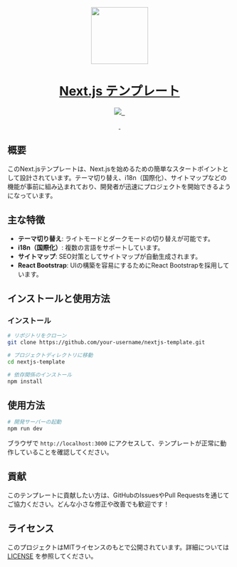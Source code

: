 <p align="center">
  <a href="https://nextjs.org">
    <picture>
      <source media="(prefers-color-scheme: dark)" srcset="https://assets.vercel.com/image/upload/v1662130559/nextjs/Icon_dark_background.png">
      <img src="https://assets.vercel.com/image/upload/v1662130559/nextjs/Icon_light_background.png" height="128">
    </picture>
    <h1 align="center">Next.js テンプレート</h1>
  </a>
</p>

<p align="center">
  <a aria-label="Vercel logo" href="https://vercel.com">
    <img src="https://img.shields.io/badge/MADE%20BY%20Vercel-000000.svg?style=for-the-badge&logo=Vercel&labelColor=000">
  </a>
  <a aria-label="NPM version" href="https://www.npmjs.com/package/next/v/14.2.2">
    <img alt="" src="https://img.shields.io/badge/V14.2.2-blue?style=for-the-badge&label=NPM&labelColor=black
    ">
  </a>
  <a aria-label="License" href="https://github.com/vercel/next.js/blob/canary/license.md">
    <img alt="" src="https://img.shields.io/npm/l/next.svg?style=for-the-badge&labelColor=000000">
  </a>
</p>

<p align="center">
  <a aria-label="README - English" href="../README.md">
    <img alt="" src="https://img.shields.io/badge/English-blue?style=for-the-badge">
  </a>
  <a aria-label="README - 日本語" href="./ja.md">
    <img alt="" src="https://img.shields.io/badge/日本語-blue?style=for-the-badge">
  </a>
</p>

## 概要

このNext.jsテンプレートは、Next.jsを始めるための簡単なスタートポイントとして設計されています。テーマ切り替え、i18n（国際化）、サイトマップなどの機能が事前に組み込まれており、開発者が迅速にプロジェクトを開始できるようになっています。

## 主な特徴

- **テーマ切り替え**: ライトモードとダークモードの切り替えが可能です。
- **i18n（国際化）**: 複数の言語をサポートしています。
- **サイトマップ**: SEO対策としてサイトマップが自動生成されます。
- **React Bootstrap**: UIの構築を容易にするためにReact Bootstrapを採用しています。

## インストールと使用方法

### インストール

```bash
# リポジトリをクローン
git clone https://github.com/your-username/nextjs-template.git

# プロジェクトディレクトリに移動
cd nextjs-template

# 依存関係のインストール
npm install
```

## 使用方法

```bash
# 開発サーバーの起動
npm run dev
```

ブラウザで `http://localhost:3000` にアクセスして、テンプレートが正常に動作していることを確認してください。

## 貢献

このテンプレートに貢献したい方は、GitHubのIssuesやPull Requestsを通じてご協力ください。どんな小さな修正や改善でも歓迎です！

## ライセンス

このプロジェクトはMITライセンスのもとで公開されています。詳細については [LICENSE](./LICENSE.txt) を参照してください。

